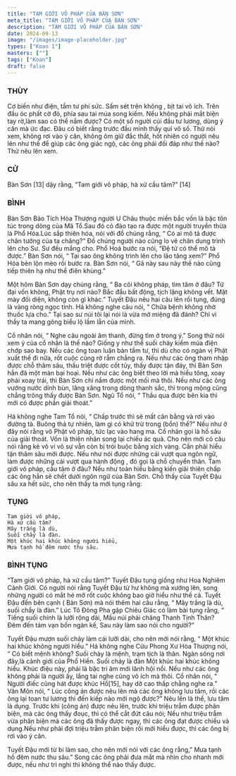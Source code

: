 ```yaml
---
title: "TAM GIỚI VÔ PHÁP CỦA BÀN SƠN"
meta_title: "TAM GIỚI VÔ PHÁP CỦA BÀN SƠN"
description: "TAM GIỚI VÔ PHÁP CỦA BÀN SƠN"
date: 2024-09-13
image: "/images/image-placeholder.jpg"
types: ["Koan 1"]
masters: [""]
tags: ["Koan"]
draft: false
---
```


### THÙY 
Cơ biến như điện, tầm tư phí sức. Sấm sét trên không , bịt tai vô ích. Trên đầu óc phất cờ đỏ, phía sau tai múa song kiếm. Nếu không phải mắt biện tay rờ,làm sao có thể nắm được? Có một số người cúi đầu tư lương, dùng ý căn mà ức đạc. Đâu có biết rằng trước đầu mình thấy quỉ vô số. Thử nói xem, không rơi vào ý căn, không ôm giữ đắc thất, hốt nhiên có người nêu lên như thế để giúp các ông giác ngộ, các ông phải đối đáp như thế nào? Thử nêu lên xem.

### CỬ 
Bàn Sơn [13] dậy rằng, “Tam giới vô pháp, hà xứ cầu tâm?” [14]

### BÌNH 
Bàn Sơn Bảo Tích Hòa Thượng người U Châu thuộc miền bắc vốn là bậc tôn túc trong dòng của Mã Tổ.Sau đó có đào tạo ra được một người truyền thừa là Phổ Hóa.Lúc sắp thiên hóa, nói với đồ chúng rằng, “ Có ai mô tả được chân tướng của ta chăng?” Đồ chúng người nào cũng lo vẽ chân dung trình lên cho Sư. Sư đều mắng cho. Phổ Hoá bước ra nói, “Đệ tử có thể mô tả được.” Bàn Sơn nói, “ Tại sao ông không trình lên cho lão tăng xem?” Phổ Hóa bèn lộn mèo rồi bước ra. Bàn Sơn nói, “ Gã này sau này thế nào cũng tiếp thiên hạ như thể điên khùng.”

Một hôm Bàn Sơn dạy chúng rằng, “ Ba cõi không pháp, tìm tâm ở đâu? Tứ đại vốn không, Phật trụ nơi nào? Bắc đẩu bất động, tịch lặng không vết. Mặt mày đối diện, không còn gì khác.” Tuyết Đậu nêu hai câu lên rồi tụng, đúng là vàng ròng ngọc tinh. Há không nghe câu nói, “ Chữa bệnh không nhờ thuốc lựa cho.” Tại sao sư núi tôi lại nói là vừa mở miệng đã đánh? Chỉ vì thầy ta mang gông biểu lộ lầm lẫn của mình.

Cổ nhân nói, “ Nghe câu ngoài âm thanh, đừng tìm ở trong ý.” Song thử nói xem ý của cổ nhân là thế nào? Giống y như thể suối chảy kiếm múa điện chớp sao bay. Nếu các ông toan luận bàn tầm tư, thì dù cho có ngàn vị Phật xuất thế đi nữa, rốt cuộc cũng rờ rẫm chẳng ra. Nếu như các ông tham nhập được chỗ thâm sâu, thấu triệt được cốt tủy, thấy được tận đáy, thì Bàn Sơn hẳn đã một màn bại hoại. Nếu như các ông biết theo lời mà hiểu tông, xoay phải xoay trái, thì Bàn Sơn chỉ nắm được một mối mà thôi. Nếu như các ông vướng nước dính bùn, lăng xăng trong dòng thanh sắc, thì trong mộng cũng chẳng trông thấy được Bàn Sơn. Ngũ Tổ nói, “ Thầu qua được bên kia thì mới có được phần giải thoát.”

Há không nghe Tam Tổ nói, “ Chấp trước thì sẽ mất cân bằng và rơi vào đường tà. Buông thả tự nhiên, làm gì có khử trừ trong (bổn) thể?” Nếu như ở đây nói rằng vô Phật vô pháp, tức lạc vào hang ma. Cổ nhân gọi là hố sâu của giải thoát. Vốn là thiện nhân song lại chiếu ác quả. Cho nên mới có câu nói rằng kẻ vô vi vô sự vẫn còn bị trói buộc bằng xích vàng. Cần phải hiểu tận thâm sâu mới được. Nếu như nói được những cái vượt qua ngôn ngữ, làm được những cái vượt qua hành động , đó gọi là chỗ chuyển thân. Tam giới vô pháp, cầu tâm ở đâu? Nếu như toàn hiểu bằng kiến giải thiên chấp các ông hẳn sẽ chết dưới ngôn ngữ của Bàn Sơn. Chỗ thấy của Tuyết Đậu sâu xa hết sức, cho nên thầy ta mới tụng rằng:

### TỤNG
```
Tam giới vô pháp,
Hà xứ cầu tâm?
Mây trắng là dù,
Suối chẩy là đàn.
Một khúc hai khúc không người hiểu,
Mưa tạnh hồ đêm nước thu sâu.
```
### BÌNH TỤNG
“Tam giới vô pháp, hà xứ cầu tâm?” Tuyết Đậu tụng giống như Hoa Nghiêm Cảnh Giới. Có người nói rằng Tuyết Đậu từ hư không mà xướng lên, song những người có mắt hé mở rốt cuộc không bao giờ hiểu như thế cả. Tuyết Đậu đến bên cạnh ( Bàn Sơn) mà nói thêm hai câu rằng, “ Mây trắng là dù, suối chẩy là đàn.” Lúc Tô Đông Pha gặp Chiêu Giác có làm bài tụng rằng, “ Tiếng suối chính là lưỡi rộng dài, Mầu núi phải chăng Thanh Tịnh Thân? Đêm đến tám vạn bốn ngàn kế, Sau này làm sao nói cho người?”

Tuyết Đậu mượn suối chảy làm cái lưỡi dài, cho nên mới nói rằng, “ Một khúc hai khúc không người hiểu.” Há không nghe Cửu Phong Xư Hòa Thượng nói, “ Có biết mệnh không? Suối chảy là mệnh, trạm tịch là thân. Ngàn sông nơi đây,là cảnh giới của Phổ Hiền. Suối chảy là đàn Một khúc hai khúc không hiểu. Khúc điệu này, phải là bậc tri âm mới lãnh hội nổi. Nếu như các ông không phải là người ấy, lắng tai nghe cũng vô ích mà thôi. Cổ nhân nói, “ Người điếc cũng hát được khúc Hồ[15], hay dở cao thấp chẳng nghe ra.” Vân Môn nói, “ Lúc công án được nêu lên mà các ông không lưu tâm, rồi các ông lại toan tư lương thì đến kiếp nào mới ngộ được?” Nêu lên là thế, lưu tâm là dụng. Trước khi (công án) được nêu lên, trước khi triệu trẫm được phân biện, mà các ông thấy đoục, thì có thể cắt đứt câu nói; Nếu như triệu trẫm vừa phân biện mà các ông đã thấy được ngay, thì các ông đạt được chiếu và dụng.Nếu như phải đợi triệu trẫm phân biện rồi mới hiểu được, thì các ông bị rơi vào ý căn.

Tuyết Đậu mới từ bi làm sao, cho nên mới nói với các ông rằng,” Mưa tạnh hồ đêm nước thu sâu.” Song các ông phải đưa mắt mà nhìn cho nhanh mới được, nếu như trì nghi thì không thể nào thấy được.


